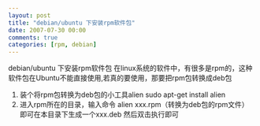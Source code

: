 ```yaml
---
layout: post
title: "debian/ubuntu 下安装rpm软件包"
date: 2007-07-30 00:00
comments: true
categories: [rpm, debian]
---
```


debian/ubuntu 下安装rpm软件包
在linux系统的软件中，有很多是rpm的，这种软件包在Ubuntu不能直接使用,若真的要使用，那要把rpm包转换成deb包     
1. 装个将rpm包转换为deb包的小工具alien 
sudo apt-get install alien    
2. 进入rpm所在的目录，输入命令 
alien xxx.rpm（转换为deb包的rpm文件） 
即可在本目录下生成一个xxx.deb 
然后双击执行即可
